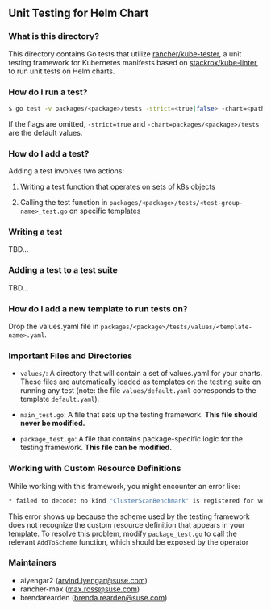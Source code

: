## Unit Testing for Helm Chart

### What is this directory?

This directory contains Go tests that utilize [rancher/kube-tester](https://github.com/rancher/kube-tester), a unit testing framework for Kubernetes manifests based on [stackrox/kube-linter](https://github.com/stackrox/kube-linter), to run unit tests on Helm charts.

### How do I run a test?

```bash
$ go test -v packages/<package>/tests -strict=<true|false> -chart=<path-to-chart>
```

If the flags are omitted, `-strict=true` and `-chart=packages/<package>/tests` are the default values.

### How do I add a test?

Adding a test involves two actions:

1. Writing a test function that operates on sets of k8s objects

2. Calling the test function in `packages/<package>/tests/<test-group-name>_test.go` on specific templates

### Writing a test

TBD...

### Adding a test to a test suite

TBD...

### How do I add a new template to run tests on?

Drop the values.yaml file in `packages/<package>/tests/values/<template-name>.yaml`.

### Important Files and Directories

- `values/`: A directory that will contain a set of values.yaml for your charts. These files are automatically loaded as templates on the testing suite on running any test (note: the file `values/default.yaml` corresponds to the template `default.yaml`).

- `main_test.go`: A file that sets up the testing framework. **This file should never be modified.**

- `package_test.go`: A file that contains package-specific logic for the testing framework. **This file can be modified.**

### Working with Custom Resource Definitions

While working with this framework, you might encounter an error like:

```bash
* failed to decode: no kind "ClusterScanBenchmark" is registered for version "cis.cattle.io/v1" in scheme "pkg/runtime/scheme.go:100"
```

This error shows up because the scheme used by the testing framework does not recognize the custom resource definition that appears in your template. To resolve this problem, modify `package_test.go` to call the relevant `AddToScheme` function, which should be exposed by the operator

### Maintainers
- aiyengar2 (arvind.iyengar@suse.com)
- rancher-max (max.ross@suse.com)
- brendarearden (brenda.rearden@suse.com)